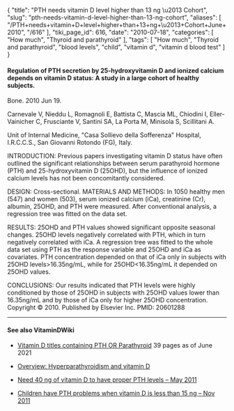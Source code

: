 {
    "title": "PTH needs vitamin D level higher than 13 ng \u2013 Cohort",
    "slug": "pth-needs-vitamin-d-level-higher-than-13-ng-cohort",
    "aliases": [
        "/PTH+needs+vitamin+D+level+higher+than+13+ng+\u2013+Cohort+June+2010",
        "/616"
    ],
    "tiki_page_id": 616,
    "date": "2010-07-18",
    "categories": [
        "How much",
        "Thyroid and parathyroid"
    ],
    "tags": [
        "How much",
        "Thyroid and parathyroid",
        "blood levels",
        "child",
        "vitamin d",
        "vitamin d blood test"
    ]
}


#### Regulation of PTH secretion by 25-hydroxyvitamin D and ionized calcium depends on vitamin D status: A study in a large cohort of healthy subjects.

Bone. 2010 Jun 19. 

Carnevale V, Nieddu L, Romagnoli E, Battista C, Mascia ML, Chiodini I, Eller-Vainicher C, Frusciante V, Santini SA, La Porta M, Minisola S, Scillitani A.

Unit of Internal Medicine, "Casa Sollievo della Sofferenza" Hospital, I.R.C.C.S., San Giovanni Rotondo (FG), Italy.

INTRODUCTION: Previous papers investigating vitamin D status have often outlined the significant relationships between serum parathyroid hormone (PTH) and 25-hydroxyvitamin D (25OHD), but the influence of ionized calcium levels has not been concomitantly considered. 

DESIGN: Cross-sectional. MATERIALS AND METHODS: In 1050 healthy men (547) and women (503), serum ionized calcium (iCa), creatinine (Cr), albumin, 25OHD, and PTH were measured. After conventional analysis, a regression tree was fitted on the data set. 

RESULTS: 25OHD and PTH values showed significant opposite seasonal changes. 25OHD levels negatively correlated with PTH, which in turn negatively correlated with iCa. A regression tree was fitted to the whole data set using PTH as the response variable and 25OHD and iCa as covariates. PTH concentration depended on that of iCa only in subjects with 25OHD levels>16.35ng/mL, while for 25OHD<16.35ng/mL it depended on 25OHD values. 

CONCLUSIONS: Our results indicated that PTH levels were highly conditioned by those of 25OHD in subjects with 25OHD values lower than 16.35ng/mL and by those of iCa only for higher 25OHD concentration. Copyright © 2010. Published by Elsevier Inc. PMID: 20601288 

---

#### See also VitaminDWiki

* [Vitamin D titles containing PTH OR Parathyroid](https://VitaminDWiki.com/Based+on+PTH+response%2C+obese+adolescents+may+not+need+and+much+vitamin+D+as+non-obese+%2812+ng+vs+16.5+ng%29+%E2%80%93+June+2021#Vitamin_D_titles_containing_PTH_OR_Parathyroid) 39 pages as of June 2021

* [Overview: Hyperparathyroidism and vitamin D](/posts/overview-hyperparathyroidism-and-vitamin-d)

* [Need 40 ng of vitamin D to have proper PTH levels – May 2011](/posts/need-40-ng-of-vitamin-d-to-have-proper-pth-levels)

* [Children have PTH problems when vitamin D is less than 15 ng – Nov 2011](/posts/children-have-pth-problems-when-vitamin-d-is-less-than-15-ng)